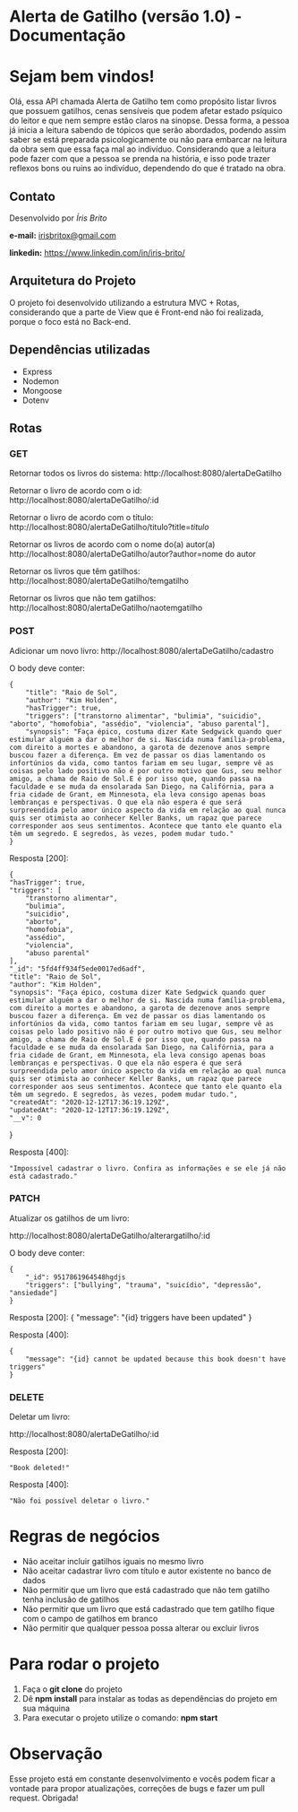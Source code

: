 # Alerta de Gatilho (versão 1.0) - Documentação

# Sejam bem vindos!
Olá, essa API chamada Alerta de Gatilho tem como propósito listar livros que possuem gatilhos, cenas sensíveis que podem afetar estado psíquico do leitor e que nem sempre estão claros na sinopse. Dessa forma, a pessoa já inicia a leitura sabendo de tópicos que serão abordados, podendo assim saber se está preparada psicologicamente ou não para embarcar na leitura da obra sem que essa faça mal ao indivíduo. Considerando que a leitura pode fazer com que a pessoa se prenda na história, e isso pode trazer reflexos bons ou ruins ao indivíduo, dependendo do que é tratado na obra.

## Contato
Desenvolvido por *Íris Brito*

**e-mail:** irisbritox@gmail.com

**linkedin:** https://www.linkedin.com/in/iris-brito/

## Arquitetura do Projeto
O projeto foi desenvolvido utilizando a estrutura MVC + Rotas, considerando que a parte de View que é Front-end não foi realizada, porque o foco está no Back-end.

## Dependências utilizadas
 - Express
 - Nodemon
 - Mongoose
 - Dotenv

## Rotas

### GET 
Retornar todos os livros do sistema:
http://localhost:8080/alertaDeGatilho 

Retornar o livro de acordo com o id:
http://localhost:8080/alertaDeGatilho/:id

Retornar o livro de acordo com o título:
http://localhost:8080/alertaDeGatilho/titulo?title=*titulo*

Retornar os livros de acordo com o nome do(a) autor(a)
http://localhost:8080/alertaDeGatilho/autor?author=nome do autor

Retornar os livros que têm gatilhos:
http://localhost:8080/alertaDeGatilho/temgatilho

Retornar os livros que não tem gatilhos:
http://localhost:8080/alertaDeGatilho/naotemgatilho

### POST
Adicionar um novo livro:
http://localhost:8080/alertaDeGatilho/cadastro

O body deve conter:

    {
        "title": "Raio de Sol",
        "author": "Kim Holden",
        "hasTrigger": true,
        "triggers": ["transtorno alimentar", "bulimia", "suicidio", "aborto", "homofobia", "assédio", "violencia", "abuso parental"],
        "synopsis": "Faça épico, costuma dizer Kate Sedgwick quando quer estimular alguém a dar o melhor de si. Nascida numa família-problema, com direito a mortes e abandono, a garota de dezenove anos sempre buscou fazer a diferença. Em vez de passar os dias lamentando os infortúnios da vida, como tantos fariam em seu lugar, sempre vê as coisas pelo lado positivo não é por outro motivo que Gus, seu melhor amigo, a chama de Raio de Sol.E é por isso que, quando passa na faculdade e se muda da ensolarada San Diego, na Califórnia, para a fria cidade de Grant, em Minnesota, ela leva consigo apenas boas lembranças e perspectivas. O que ela não espera é que será surpreendida pelo amor único aspecto da vida em relação ao qual nunca quis ser otimista ao conhecer Keller Banks, um rapaz que parece corresponder aos seus sentimentos. Acontece que tanto ele quanto ela têm um segredo. E segredos, às vezes, podem mudar tudo."
    }


Resposta [200]:

    {
    "hasTrigger": true,
    "triggers": [
        "transtorno alimentar",
        "bulimia",
        "suicidio",
        "aborto",
        "homofobia",
        "assédio",
        "violencia",
        "abuso parental"
    ],
    "_id": "5fd4ff934f5ede0017ed6adf",
    "title": "Raio de Sol",
    "author": "Kim Holden",
    "synopsis": "Faça épico, costuma dizer Kate Sedgwick quando quer estimular alguém a dar o melhor de si. Nascida numa família-problema, com direito a mortes e abandono, a garota de dezenove anos sempre buscou fazer a diferença. Em vez de passar os dias lamentando os infortúnios da vida, como tantos fariam em seu lugar, sempre vê as coisas pelo lado positivo não é por outro motivo que Gus, seu melhor amigo, a chama de Raio de Sol.E é por isso que, quando passa na faculdade e se muda da ensolarada San Diego, na Califórnia, para a fria cidade de Grant, em Minnesota, ela leva consigo apenas boas lembranças e perspectivas. O que ela não espera é que será surpreendida pelo amor único aspecto da vida em relação ao qual nunca quis ser otimista ao conhecer Keller Banks, um rapaz que parece corresponder aos seus sentimentos. Acontece que tanto ele quanto ela têm um segredo. E segredos, às vezes, podem mudar tudo.",
    "createdAt": "2020-12-12T17:36:19.129Z",
    "updatedAt": "2020-12-12T17:36:19.129Z",
    "__v": 0
}

Resposta [400]:

    "Impossível cadastrar o livro. Confira as informações e se ele já não está cadastrado."

### PATCH

Atualizar os gatilhos de um livro:

http://localhost:8080/alertaDeGatilho/alterargatilho/:id

O body deve conter: 

    { 
	    "_id": 9517861964548hgdjs
	    "triggers": ["bullying", "trauma", "suicídio", "depressão", "ansiedade"]   
    }

Resposta [200]:
    {
        "message": "{id} triggers have been updated"
    }

Resposta [400]:

    {
        "message": "{id} cannot be updated because this book doesn't have triggers"
    }

### DELETE

Deletar um livro:

http://localhost:8080/alertaDeGatilho/:id

Resposta [200]:

    "Book deleted!"

Resposta [400]:

    "Não foi possível deletar o livro."


# Regras de negócios

- Não aceitar incluir gatilhos iguais no mesmo livro
- Não aceitar cadastrar livro com título e autor existente no banco de dados
- Não permitir que um livro que está cadastrado que não tem gatilho tenha inclusão de gatilhos
- Não permitir que um livro que está cadastrado que tem gatilho fique com o campo de gatilhos em branco
- Não permitir que qualquer pessoa possa alterar ou excluir livros


# Para rodar o projeto

 1. Faça o **git clone** do projeto
 2. Dê **npm install**  para instalar as todas as dependências do projeto em sua máquina
 3. Para executar o projeto utilize o comando: **npm start**


# Observação

Esse projeto está em constante desenvolvimento e vocês podem ficar a vontade para propor atualizações, correções de bugs e fazer um pull request. Obrigada!